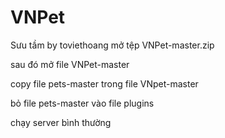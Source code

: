 # VNPet
Sưu tầm by toviethoang
mở tệp VNPet-master.zip

sau đó mở file VNPet-master

copy file pets-master trong file VNpet-master

bỏ file pets-master vào file plugins 

chạy server bình thường 
